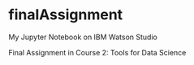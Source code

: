 # finalAssignment
My Jupyter Notebook on IBM Watson Studio

Final Assignment in Course 2: Tools for Data Science
